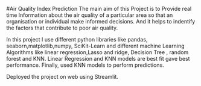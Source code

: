 #Air Quality Index Prediction
The main aim of this Project is to Provide real time Information about the air quality of a particular area so that an organisation or individual make informed decisions.
And it helps to indentify the factors that contribute to poor air quality.

In this project I use different python libraries like pandas, seaborn,matplotlib,numpy, SciKit-Learn and different machine Learning Algorithms like linear regression,Lasso and ridge, Decision Tree , random forest and KNN.
Linear Regression and KNN models are best fit gave best performance. Finally, used KNN models to perform predictions.

Deployed the project on web using Streamlit.
